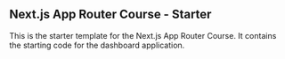 ## Next.js App Router Course - Starter

This is the starter template for the Next.js App Router Course. It contains the starting code for the dashboard application.